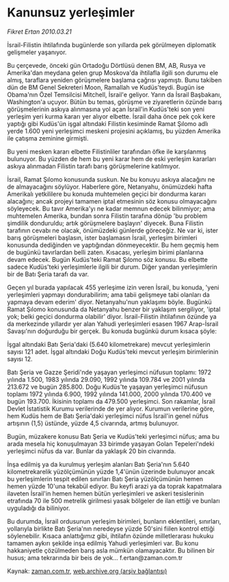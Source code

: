 # Kanunsuz yerleşimler

*Fikret Ertan 2010.03.21*

<tr><td class="metin" colspan="2" style="padding-top: 20px; padding-left: 5px; ">İsrail-Filistin ihtilafında bugünlerde son yıllarda pek görülmeyen diplomatik gelişmeler yaşanıyor.</td></tr><tr><td class="metin" colspan="2" style="padding-top: 20px; padding-left: 5px; "><p>Bu çerçevede, önceki gün Ortadoğu Dörtlüsü denen BM, AB, Rusya ve Amerika'dan meydana gelen grup Moskova'da ihtilafla ilgili son durumu ele almış, taraflara yeniden görüşmelere başlama çağrısı yapmıştı. Bunu takiben dün de BM Genel Sekreteri Moon, Ramallah ve Kudüs'teydi. Bugün ise Obama'nın Özel Temsilcisi Mitchell, İsrail'e geliyor. Yarın da İsrail Başbakanı, Washington'a uçuyor. Bütün bu temas, görüşme ve ziyaretlerin özünde barış görüşmelerinin askıya alınmasına yol açan İsrail'in Kudüs'teki son yeni yerleşim yeri kurma kararı yer alıyor elbette. İsrail daha önce pek çok kere yaptığı gibi Kudüs'ün işgal altındaki Filistin kesiminde Ramat Şılomo adlı yerde 1.600 yeni yerleşimci meskeni projesini açıklamış, bu yüzden Amerika ile çatışma zeminine girmişti.
<p>Bu yeni mesken kararı elbette Filistinliler tarafından öfke ile karşılanmış bulunuyor. Bu yüzden de hem bu yeni karar hem de eski yerleşim kararları askıya alınmadan Filistin tarafı barış görüşmelerine katılmıyor.
<p>İsrail, Ramat Şılomo konusunda suskun. Ne bu konuyu askıya alacağını ne de almayacağını söylüyor. Haberlere göre, Netanyahu, önümüzdeki hafta Amerikalı yetkililere bu konuda muhtemelen geçici bir dondurma kararı alacağını; ancak projeyi tamamen iptal etmesinin söz konusu olmayacağını söyleyecek. Bu tavır Amerika'yı ne kadar memnun edecek bilinmiyor; ama muhtemelen Amerika, bundan sonra Filistin tarafına dönüp 'bu problem şimdilik donduruldu; artık görüşmelere başlayın' diyecek. Buna Filistin tarafının cevabı ne olacak, önümüzdeki günlerde göreceğiz. Ne var ki, ister barış görüşmeleri başlasın, ister başlamasın İsrail, yerleşim birimleri konusunda dediğinden ve yaptığından dönmeyecektir. Bu hem geçmiş hem de bugünkü tavırlardan belli zaten. Kısacası, yerleşim birimi planlarına devam edecek. Bugün Kudüs'teki Ramat Şılomo söz konusu. Bu elbette sadece Kudüs'teki yerleşimlerle ilgili bir durum. Diğer yandan yerleşimlerin bir de Batı Şeria tarafı da var.
<p>Geçen yıl burada yapılacak 455 yerleşime izin veren İsrail, bu konuda, 'yeni yerleşimleri yapmayı dondurabilirim; ama tabii gelişmeye tabi olanları da yapmaya devam ederim' diyor. Netanyahu'nun yaklaşımı böyle. Bugünkü Ramat Şılomo konusunda da Netanyahu benzer bir yaklaşım sergiliyor, 'iptal yok; belki geçici dondurma olabilir' diyor. İsrail-Filistin ihtilafının özünde ya da merkezinde yıllardır yer alan Yahudi yerleşimleri esasen 1967 Arap-İsrail Savaşı'nın doğurduğu bir gerçek. Bu konuda bugünkü durum kısaca şöyle:
<p>İşgal altındaki Batı Şeria'daki (5.640 kilometrekare) mevcut yerleşimlerin sayısı 121 adet. İşgal altındaki Doğu Kudüs'teki mevcut yerleşim birimlerinin sayısı 12.
<p>Batı Şeria ve Gazze Şeridi'nde yaşayan yerleşimci nüfusun toplamı: 1972 yılında 1.500, 1983 yılında 29.090, 1992 yılında 109.784 ve 2001 yılında 213.672 ve bugün 285.800. Doğu Kudüs'te yaşayan yerleşimci nüfusun toplamı 1972 yılında 6.900, 1992 yılında 141.000, 2000 yılında 170.400 ve bugün 193.700. İkisinin toplamı da 479.500 yerleşimci. Son rakamlar, İsrail Devlet İstatistik Kurumu verilerinde de yer alıyor. Kurumun verilerine göre, hem Kudüs hem de Batı Şeria'daki yerleşimci nüfus İsrail'in genel nüfus artışının (1,5) üstünde, yüzde 4,5 civarında, artmış bulunuyor. 
<p>Bugün, müzakere konusu Batı Şeria ve Kudüs'teki yerleşimci nüfus; ama bu arada mesela hiç konuşulmayan 33 birimde yaşayan Golan Tepeleri'ndeki yerleşimci nüfus da var. Bunlar da yaklaşık 20 bin civarında.
<p>İnşa edilmiş ya da kurulmuş yerleşim alanları Batı Şeria'nın 5.640 kilometrekarelik yüzölçümünün yüzde 1,4'ünün üzerinde bulunuyor ancak bu yerleşimlerin tespit edilen sınırları Batı Şeria yüzölçümünün hemen hemen yüzde 10'una tekabül ediyor. Bu keyfi arazi ya da toprak kapatmalara ilaveten İsrail'in hemen hemen bütün yerleşimleri ve askeri tesislerinin etrafında 70 ile 500 metrelik girilmesi yasak bölgeler de ilan ettiği ve bunları uyguladığı da biliniyor.
<p>Bu durumda, İsrail ordusunun yerleşim birimleri, bunların eklentileri, sınırları, yollarıyla birlikte Batı Şeria'nın neredeyse yüzde 50'sini fiilen kontrol ettiği söylenebilir. Kısaca anlattığımız gibi, ihtilafın özünde milletlerarası hukuku tamamen aykırı şekilde inşa edilmiş Yahudi yerleşimleri var. Bu konu hakkaniyetle çözülmeden barış asla mümkün olamayacaktır. Bu bilinen bir husus; ama tekrarında bir beis de yok... f.ertan@zaman.com.tr<br/></p></p></p></p></p></p></p></p></p></td></tr>

Kaynak: [zaman.com.tr](http://zaman.com.tr/yazar.do?yazino=964060), [web.archive.org (arşiv bağlantısı)](http://web.archive.org/web/20100330223631/http://www.zaman.com.tr:80/yazar.do?yazino=964060)
